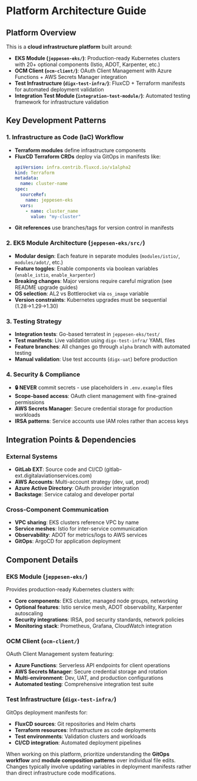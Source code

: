# Platform Architecture Guide

## Platform Overview
This is a **cloud infrastructure platform** built around:
- **EKS Module (`jeppesen-eks/`)**: Production-ready Kubernetes clusters with 20+ optional components (Istio, ADOT, Karpenter, etc.)
- **OCM Client (`ocm-client/`)**: OAuth Client Management with Azure Functions + AWS Secrets Manager integration
- **Test Infrastructure (`digx-test-infra/`)**: FluxCD + Terraform manifests for automated deployment validation
- **Integration Test Module (`integration-test-module/`)**: Automated testing framework for infrastructure validation

## Key Development Patterns

### 1. Infrastructure as Code (IaC) Workflow
- **Terraform modules** define infrastructure components
- **FluxCD Terraform CRDs** deploy via GitOps in manifests like:
  ```yaml
  apiVersion: infra.contrib.fluxcd.io/v1alpha2
  kind: Terraform
  metadata:
    name: cluster-name
  spec:
    sourceRef:
      name: jeppesen-eks
    vars:
      - name: cluster_name
        value: "my-cluster"
  ```
- **Git references** use branches/tags for version control in manifests

### 2. EKS Module Architecture (`jeppesen-eks/src/`)
- **Modular design**: Each feature in separate modules (`modules/istio/`, `modules/adot/`, etc.)
- **Feature toggles**: Enable components via boolean variables (`enable_istio`, `enable_karpenter`)
- **Breaking changes**: Major versions require careful migration (see README upgrade guides)
- **OS selection**: AL2 vs Bottlerocket via `os_image` variable
- **Version constraints**: Kubernetes upgrades must be sequential (1.28→1.29→1.30)

### 3. Testing Strategy
- **Integration tests**: Go-based terratest in `jeppesen-eks/test/`
- **Test manifests**: Live validation using `digx-test-infra/` YAML files
- **Feature branches**: All changes go through `alpha` branch with automated testing
- **Manual validation**: Use test accounts (`digx-uat`) before production

### 4. Security & Compliance
- **🔒 NEVER** commit secrets - use placeholders in `.env.example` files
- **Scope-based access**: OAuth client management with fine-grained permissions
- **AWS Secrets Manager**: Secure credential storage for production workloads
- **IRSA patterns**: Service accounts use IAM roles rather than access keys

## Integration Points & Dependencies

### External Systems
- **GitLab EXT**: Source code and CI/CD (gitlab-ext.digitalaviationservices.com)
- **AWS Accounts**: Multi-account strategy (dev, uat, prod)
- **Azure Active Directory**: OAuth provider integration
- **Backstage**: Service catalog and developer portal

### Cross-Component Communication
- **VPC sharing**: EKS clusters reference VPC by name
- **Service meshes**: Istio for inter-service communication
- **Observability**: ADOT for metrics/logs to AWS services
- **GitOps**: ArgoCD for application deployment

## Component Details

### EKS Module (`jeppesen-eks/`)
Provides production-ready Kubernetes clusters with:
- **Core components**: EKS cluster, managed node groups, networking
- **Optional features**: Istio service mesh, ADOT observability, Karpenter autoscaling
- **Security integrations**: IRSA, pod security standards, network policies
- **Monitoring stack**: Prometheus, Grafana, CloudWatch integration

### OCM Client (`ocm-client/`)
OAuth Client Management system featuring:
- **Azure Functions**: Serverless API endpoints for client operations
- **AWS Secrets Manager**: Secure credential storage and rotation
- **Multi-environment**: Dev, UAT, and production configurations
- **Automated testing**: Comprehensive integration test suite

### Test Infrastructure (`digx-test-infra/`)
GitOps deployment manifests for:
- **FluxCD sources**: Git repositories and Helm charts
- **Terraform resources**: Infrastructure as code deployments
- **Test environments**: Validation clusters and workloads
- **CI/CD integration**: Automated deployment pipelines

When working on this platform, prioritize understanding the **GitOps workflow** and **module composition patterns** over individual file edits. Changes typically involve updating variables in deployment manifests rather than direct infrastructure code modifications.
